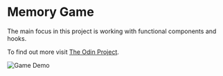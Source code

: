 # Memory Game

The main focus in this project is working with functional components and hooks.

To find out more visit [The Odin Project](https://www.theodinproject.com/courses/javascript/lessons/memory-card).

![Game Demo]()
